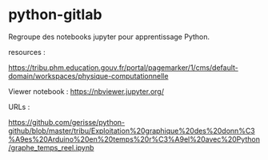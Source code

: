 # python-gitlab

Regroupe des notebooks jupyter pour apprentissage Python.

resources :

https://tribu.phm.education.gouv.fr/portal/pagemarker/1/cms/default-domain/workspaces/physique-computationnelle

Viewer notebook :
https://nbviewer.jupyter.org/

URLs :


https://github.com/gerisse/python-github/blob/master/tribu/Exploitation%20graphique%20des%20donn%C3%A9es%20Arduino%20en%20temps%20r%C3%A9el%20avec%20Python/graphe_temps_reel.ipynb

